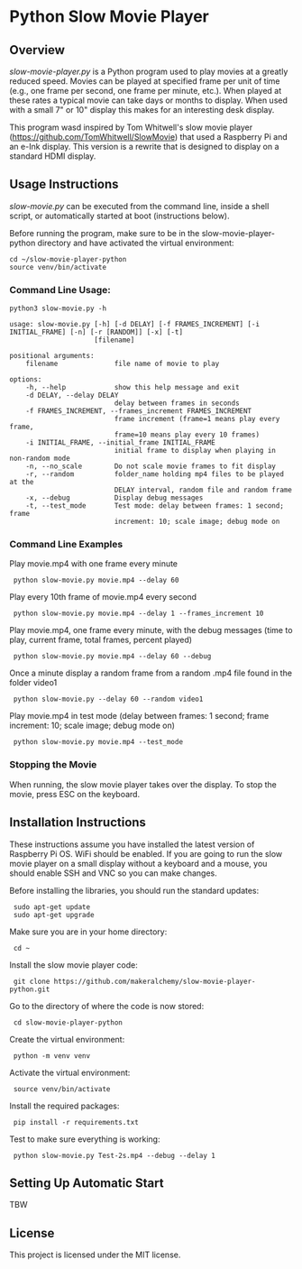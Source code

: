 # Python Slow Movie Player

## Overview
*slow-movie-player.py* is a Python program used to play movies at a greatly reduced speed. 
Movies can be played at specified frame per unit of time (e.g., one frame per second, one frame per minute, etc.).
When played at these rates a typical movie can take days or months to display.
When used with a small 7" or 10" display this makes for an interesting desk display.

This program wasd inspired by Tom Whitwell's slow movie player (https://github.com/TomWhitwell/SlowMovie) that used a Raspberry Pi and an e-Ink display.
This version is a rewrite that is designed to display on a standard HDMI display.

## Usage Instructions

*slow-movie.py* can be executed from the command line, inside a shell script, or automatically started at boot (instructions below).

Before running the program, make sure to be in the slow-movie-player-python directory and have activated the virtual environment:

    cd ~/slow-movie-player-python
    source venv/bin/activate

### Command Line Usage:
```
python3 slow-movie.py -h

usage: slow-movie.py [-h] [-d DELAY] [-f FRAMES_INCREMENT] [-i INITIAL_FRAME] [-n] [-r [RANDOM]] [-x] [-t]
                     [filename]

positional arguments:
    filename              file name of movie to play

options:
    -h, --help            show this help message and exit
    -d DELAY, --delay DELAY
                          delay between frames in seconds
    -f FRAMES_INCREMENT, --frames_increment FRAMES_INCREMENT
                          frame increment (frame=1 means play every frame,
                          frame=10 means play every 10 frames)
    -i INITIAL_FRAME, --initial_frame INITIAL_FRAME
                          initial frame to display when playing in non-random mode
    -n, --no_scale        Do not scale movie frames to fit display
    -r, --random          folder_name holding mp4 files to be played at the
                          DELAY interval, random file and random frame
    -x, --debug           Display debug messages
    -t, --test_mode       Test mode: delay between frames: 1 second; frame
                          increment: 10; scale image; debug mode on
```

### Command Line Examples

Play movie.mp4 with one frame every minute

     python slow-movie.py movie.mp4 --delay 60

Play every 10th frame of movie.mp4 every second

     python slow-movie.py movie.mp4 --delay 1 --frames_increment 10

Play movie.mp4, one frame every minute, with the debug messages (time to play, current frame, total frames, percent played)

     python slow-movie.py movie.mp4 --delay 60 --debug

Once a minute display a random frame from a random .mp4 file found in the folder video1
   
     python slow-movie.py --delay 60 --random video1

Play movie.mp4 in test mode (delay between frames: 1 second; frame increment: 10; scale image; debug mode on)

     python slow-movie.py movie.mp4 --test_mode

### Stopping the Movie

When running, the slow movie player takes over the display. 
To stop the movie, press ESC on the keyboard.

## Installation Instructions

These instructions assume you have installed the latest version of Raspberry Pi OS.
WiFi should be enabled.
If you are going to run the slow movie player on a small display without a keyboard and a mouse, you should enable SSH and VNC so you can make changes.

Before installing the libraries, you should run the standard updates:

     sudo apt-get update
     sudo apt-get upgrade

Make sure you are in your home directory:

     cd ~
     
Install the slow movie player code:

     git clone https://github.com/makeralchemy/slow-movie-player-python.git

Go to the directory of where the code is now stored:

     cd slow-movie-player-python
     
Create the virtual environment:

     python -m venv venv
     
Activate the virtual environment:

     source venv/bin/activate
     
Install the required packages:

     pip install -r requirements.txt

Test to make sure everything is working:

     python slow-movie.py Test-2s.mp4 --debug --delay 1

## Setting Up Automatic Start

TBW

## License
This project is licensed under the MIT license.
